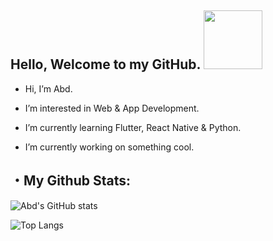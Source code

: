 ## Hello, Welcome to my GitHub. <a href="https://www.arstiae.com/"><img src="https://distok.top/stickers/754103543786504244/754108890559283200.gif" width="94px"></a> 

- Hi, I’m Abd.

- I’m interested in Web & App Development.
 
- I’m currently learning Flutter, React Native & Python.

- I’m currently working on something cool.

 ## ・My Github Stats:
 
![Abd's GitHub stats](https://github-readme-stats.vercel.app/api?username=abd-ar&show_icons=true&theme=buefy)

![Top Langs](https://github-readme-stats.vercel.app/api/top-langs/?username=abd-ar&layout=compact)
